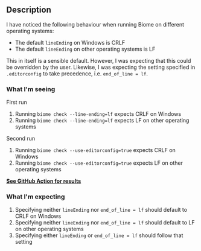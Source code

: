 ## Description

I have noticed the following behaviour when running Biome on different operating systems:

- The default `lineEnding` on Windows is CRLF
- The default `lineEnding` on other operating systems is LF

This in itself is a sensible default. However, I was expecting that this could be overridden
by the user. Likewise, I was expecting the setting specified in `.editorconfig` to
take precedence, i.e. `end_of_line = lf`.

### What I'm seeing

First run

1. Running `biome check --line-ending=lf` expects CRLF on Windows
2. Running `biome check --line-ending=lf` expects LF on other operating systems

Second run

1. Running `biome check --use-editorconfig=true` expects CRLF on Windows
2. Running `biome check --use-editorconfig=true` expects LF on other operating systems

[**See GitHub Action for results**](https://github.com/idleberg/biome-line-ending-issue/actions/workflows/check.yml)

### What I'm expecting

1. Specifying neither `lineEnding` nor `end_of_line = lf` should default to CRLF on Windows
2. Specifying neither `lineEnding` nor `end_of_line = lf` should default to LF on other operating systems
3. Specifying either `lineEnding` or `end_of_line = lf` should follow that setting
